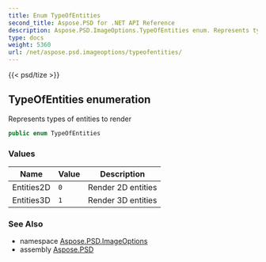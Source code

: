 ```yaml
---
title: Enum TypeOfEntities
second_title: Aspose.PSD for .NET API Reference
description: Aspose.PSD.ImageOptions.TypeOfEntities enum. Represents types of entities to render
type: docs
weight: 5360
url: /net/aspose.psd.imageoptions/typeofentities/
---
```

{{< psd/tize >}}
## TypeOfEntities enumeration

Represents types of entities to render

```csharp
public enum TypeOfEntities
```

### Values

| Name | Value | Description |
| --- | --- | --- |
| Entities2D | `0` | Render 2D entities |
| Entities3D | `1` | Render 3D entities |

### See Also

* namespace [Aspose.PSD.ImageOptions](../../aspose.psd.imageoptions/)
* assembly [Aspose.PSD](../../)


